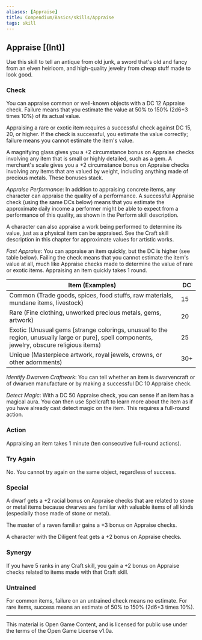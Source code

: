 ```yaml
---
aliases: [Appraise]
title: Compendium/Basics/skills/Appraise
tags: skill
---
```

## Appraise [(Int)]
Use this skill to tell an antique from old junk, a sword that's old and fancy from an elven heirloom, and high-quality jewelry from cheap stuff made to look good.
### Check
You can appraise common or well-known objects with a DC 12 Appraise check. Failure means that you estimate the value at 50% to 150% (2d6+3 times 10%) of its actual value.

Appraising a rare or exotic item requires a successful check against DC 15, 20, or higher. If the check is successful, you estimate the value correctly; failure means you cannot estimate the item's value.

A magnifying glass gives you a +2 circumstance bonus on Appraise checks involving any item that is small or highly detailed, such as a gem. A merchant's scale gives you a +2 circumstance bonus on Appraise checks involving any items that are valued by weight, including anything made of precious metals. These bonuses stack.

_Appraise Performance_: In addition to appraising concrete items, any character can appraise the quality of a performance. A successful Appraise check (using the same DCs below) means that you estimate the approximate daily income a performer might be able to expect from a performance of this quality, as shown in the Perform skill description.

A character can also appraise a work being performed to determine its value, just as a physical item can be appraised. See the Craft skill description in this chapter for approximate values for artistic works.

_Fast Appraise_: You can appraise an item quickly, but the DC is higher (see table below). Failing the check means that you cannot estimate the item's value at all, much like Appraise checks made to determine the value of rare or exotic items. Appraising an item quickly takes 1 round.

|Item (Examples)|DC|
|---|---|
|Common (Trade goods, spices, food stuffs, raw materials, mundane items, livestock)|15|
|Rare (Fine clothing, unworked precious metals, gems, artwork)|20|
|Exotic (Unusual gems [strange colorings, unusual to the region, unusually large or pure], spell components, jewelry, obscure religious items)|25|
|Unique (Masterpiece artwork, royal jewels, crowns, or other adornments)|30+|

_Identify Dwarven Craftwork_: You can tell whether an item is dwarvencraft or of dwarven manufacture or by making a successful DC 10 Appraise check.

_Detect Magic_: With a DC 50 Appraise check, you can sense if an item has a magical aura. You can then use Spellcraft to learn more about the item as if you have already cast detect magic on the item. This requires a full-round action.

### Action
Appraising an item takes 1 minute (ten consecutive
full-round actions).

### Try Again
No. You cannot try again on the same object, regardless
of success.

### Special
A dwarf gets a +2 racial bonus on Appraise checks that are
related to stone or metal items because dwarves are familiar with
valuable items of all kinds (especially those made of stone or metal).

The master of a raven familiar gains a +3 bonus on Appraise checks.

A character with the Diligent feat gets a +2 bonus on Appraise checks.

### Synergy
If you have 5 ranks in any Craft skill, you gain a +2 bonus
on Appraise checks related to items made with that Craft skill.

### Untrained
For common items, failure on an untrained check means no
estimate. For rare items, success means an estimate of 50% to 150%
(2d6+3 times 10%).

---

This material is Open Game Content, and is licensed for public use under
the terms of the Open Game License v1.0a.
